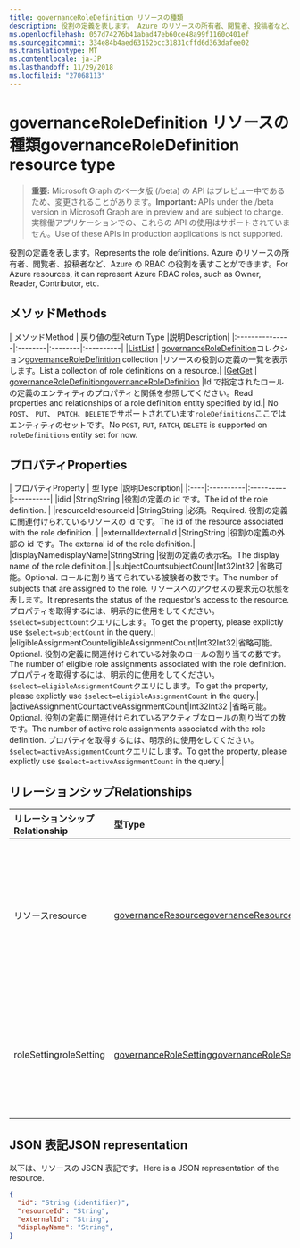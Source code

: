 ```yaml
---
title: governanceRoleDefinition リソースの種類
description: 役割の定義を表します。 Azure のリソースの所有者、閲覧者、投稿者など、Azure の RBAC の役割を表すことができます。
ms.openlocfilehash: 057d74276b41abad47eb60ce48a99f1160c401ef
ms.sourcegitcommit: 334e84b4aed63162bcc31831cffd6d363dafee02
ms.translationtype: MT
ms.contentlocale: ja-JP
ms.lasthandoff: 11/29/2018
ms.locfileid: "27068113"
---
```

# <a name="governanceroledefinition-resource-type"></a><span data-ttu-id="0cd6b-104">governanceRoleDefinition リソースの種類</span><span class="sxs-lookup"><span data-stu-id="0cd6b-104">governanceRoleDefinition resource type</span></span>

> <span data-ttu-id="0cd6b-105">**重要:** Microsoft Graph のベータ版 (/beta) の API はプレビュー中であるため、変更されることがあります。</span><span class="sxs-lookup"><span data-stu-id="0cd6b-105">**Important:** APIs under the /beta version in Microsoft Graph are in preview and are subject to change.</span></span> <span data-ttu-id="0cd6b-106">実稼働アプリケーションでの、これらの API の使用はサポートされていません。</span><span class="sxs-lookup"><span data-stu-id="0cd6b-106">Use of these APIs in production applications is not supported.</span></span> 


<span data-ttu-id="0cd6b-107">役割の定義を表します。</span><span class="sxs-lookup"><span data-stu-id="0cd6b-107">Represents the role definitions.</span></span> <span data-ttu-id="0cd6b-108">Azure のリソースの所有者、閲覧者、投稿者など、Azure の RBAC の役割を表すことができます。</span><span class="sxs-lookup"><span data-stu-id="0cd6b-108">For Azure resources, it can represent Azure RBAC roles, such as Owner, Reader, Contributor, etc.</span></span>


## <a name="methods"></a><span data-ttu-id="0cd6b-109">メソッド</span><span class="sxs-lookup"><span data-stu-id="0cd6b-109">Methods</span></span>

| <span data-ttu-id="0cd6b-110">メソッド</span><span class="sxs-lookup"><span data-stu-id="0cd6b-110">Method</span></span>          | <span data-ttu-id="0cd6b-111">戻り値の型</span><span class="sxs-lookup"><span data-stu-id="0cd6b-111">Return Type</span></span> |<span data-ttu-id="0cd6b-112">説明</span><span class="sxs-lookup"><span data-stu-id="0cd6b-112">Description</span></span>|
|:---------------|:--------|:--------|:----------|
|[<span data-ttu-id="0cd6b-113">List</span><span class="sxs-lookup"><span data-stu-id="0cd6b-113">List</span></span>](../api/governanceroledefinition-list.md) | <span data-ttu-id="0cd6b-114">[governanceRoleDefinition](../resources/governanceroledefinition.md)コレクション</span><span class="sxs-lookup"><span data-stu-id="0cd6b-114">[governanceRoleDefinition](../resources/governanceroledefinition.md) collection</span></span> |<span data-ttu-id="0cd6b-115">リソースの役割の定義の一覧を表示します。</span><span class="sxs-lookup"><span data-stu-id="0cd6b-115">List a collection of role definitions on a resource.</span></span>|
|[<span data-ttu-id="0cd6b-116">Get</span><span class="sxs-lookup"><span data-stu-id="0cd6b-116">Get</span></span>](../api/governanceroledefinition-get.md) | [<span data-ttu-id="0cd6b-117">governanceRoleDefinition</span><span class="sxs-lookup"><span data-stu-id="0cd6b-117">governanceRoleDefinition</span></span>](../resources/governanceroledefinition.md) |<span data-ttu-id="0cd6b-118">Id で指定されたロールの定義のエンティティのプロパティと関係を参照してください。</span><span class="sxs-lookup"><span data-stu-id="0cd6b-118">Read properties and relationships of a role definition entity specified by id.</span></span>|
<span data-ttu-id="0cd6b-119">No `POST`、 `PUT`、 `PATCH`、`DELETE`でサポートされています`roleDefinitions`ここではエンティティのセットです。</span><span class="sxs-lookup"><span data-stu-id="0cd6b-119">No `POST`, `PUT`, `PATCH`, `DELETE` is supported on `roleDefinitions` entity set for now.</span></span>
## <a name="properties"></a><span data-ttu-id="0cd6b-120">プロパティ</span><span class="sxs-lookup"><span data-stu-id="0cd6b-120">Properties</span></span>
| <span data-ttu-id="0cd6b-121">プロパティ</span><span class="sxs-lookup"><span data-stu-id="0cd6b-121">Property</span></span>  | <span data-ttu-id="0cd6b-122">型</span><span class="sxs-lookup"><span data-stu-id="0cd6b-122">Type</span></span>      |<span data-ttu-id="0cd6b-123">説明</span><span class="sxs-lookup"><span data-stu-id="0cd6b-123">Description</span></span>|
|:----|:----------|:----------|:----------|
|<span data-ttu-id="0cd6b-124">id</span><span class="sxs-lookup"><span data-stu-id="0cd6b-124">id</span></span>         |<span data-ttu-id="0cd6b-125">String</span><span class="sxs-lookup"><span data-stu-id="0cd6b-125">String</span></span>     |<span data-ttu-id="0cd6b-126">役割の定義の id です。</span><span class="sxs-lookup"><span data-stu-id="0cd6b-126">The id of the role definition.</span></span> |
|<span data-ttu-id="0cd6b-127">resourceId</span><span class="sxs-lookup"><span data-stu-id="0cd6b-127">resourceId</span></span> |<span data-ttu-id="0cd6b-128">String</span><span class="sxs-lookup"><span data-stu-id="0cd6b-128">String</span></span>     |<span data-ttu-id="0cd6b-129">必須。</span><span class="sxs-lookup"><span data-stu-id="0cd6b-129">Required.</span></span> <span data-ttu-id="0cd6b-130">役割の定義に関連付けられているリソースの id です。</span><span class="sxs-lookup"><span data-stu-id="0cd6b-130">The id of the resource associated with the role definition.</span></span> |
|<span data-ttu-id="0cd6b-131">externalId</span><span class="sxs-lookup"><span data-stu-id="0cd6b-131">externalId</span></span>   |<span data-ttu-id="0cd6b-132">String</span><span class="sxs-lookup"><span data-stu-id="0cd6b-132">String</span></span>     |<span data-ttu-id="0cd6b-133">役割の定義の外部の id です。</span><span class="sxs-lookup"><span data-stu-id="0cd6b-133">The external id of the role definition.</span></span>|
|<span data-ttu-id="0cd6b-134">displayName</span><span class="sxs-lookup"><span data-stu-id="0cd6b-134">displayName</span></span>|<span data-ttu-id="0cd6b-135">String</span><span class="sxs-lookup"><span data-stu-id="0cd6b-135">String</span></span>     |<span data-ttu-id="0cd6b-136">役割の定義の表示名。</span><span class="sxs-lookup"><span data-stu-id="0cd6b-136">The display name of the role definition.</span></span>|
|<span data-ttu-id="0cd6b-137">subjectCount</span><span class="sxs-lookup"><span data-stu-id="0cd6b-137">subjectCount</span></span>|<span data-ttu-id="0cd6b-138">Int32</span><span class="sxs-lookup"><span data-stu-id="0cd6b-138">Int32</span></span>     |<span data-ttu-id="0cd6b-139">省略可能。</span><span class="sxs-lookup"><span data-stu-id="0cd6b-139">Optional.</span></span> <span data-ttu-id="0cd6b-140">ロールに割り当てられている被験者の数です。</span><span class="sxs-lookup"><span data-stu-id="0cd6b-140">The number of subjects that are assigned to the role.</span></span> <span data-ttu-id="0cd6b-141">リソースへのアクセスの要求元の状態を表します。</span><span class="sxs-lookup"><span data-stu-id="0cd6b-141">It represents the status of the requestor's access to the resource.</span></span> <span data-ttu-id="0cd6b-142">プロパティを取得するには、明示的に使用をしてください。`$select=subjectCount`クエリにします。</span><span class="sxs-lookup"><span data-stu-id="0cd6b-142">To get the property, please explictly use `$select=subjectCount` in the query.</span></span>|
|<span data-ttu-id="0cd6b-143">eligibleAssignmentCount</span><span class="sxs-lookup"><span data-stu-id="0cd6b-143">eligibleAssignmentCount</span></span>|<span data-ttu-id="0cd6b-144">Int32</span><span class="sxs-lookup"><span data-stu-id="0cd6b-144">Int32</span></span>|<span data-ttu-id="0cd6b-145">省略可能。</span><span class="sxs-lookup"><span data-stu-id="0cd6b-145">Optional.</span></span> <span data-ttu-id="0cd6b-146">役割の定義に関連付けられている対象のロールの割り当ての数です。</span><span class="sxs-lookup"><span data-stu-id="0cd6b-146">The number of eligible role assignments associated with the role definition.</span></span> <span data-ttu-id="0cd6b-147">プロパティを取得するには、明示的に使用をしてください。`$select=eligibleAssignmentCount`クエリにします。</span><span class="sxs-lookup"><span data-stu-id="0cd6b-147">To get the property, please explictly use `$select=eligibleAssignmentCount` in the query.</span></span>|
|<span data-ttu-id="0cd6b-148">activeAssignmentCount</span><span class="sxs-lookup"><span data-stu-id="0cd6b-148">activeAssignmentCount</span></span>|<span data-ttu-id="0cd6b-149">Int32</span><span class="sxs-lookup"><span data-stu-id="0cd6b-149">Int32</span></span>    |<span data-ttu-id="0cd6b-150">省略可能。</span><span class="sxs-lookup"><span data-stu-id="0cd6b-150">Optional.</span></span> <span data-ttu-id="0cd6b-151">役割の定義に関連付けられているアクティブなロールの割り当ての数です。</span><span class="sxs-lookup"><span data-stu-id="0cd6b-151">The number of active role assignments associated with the role definition.</span></span>  <span data-ttu-id="0cd6b-152">プロパティを取得するには、明示的に使用をしてください。`$select=activeAssignmentCount`クエリにします。</span><span class="sxs-lookup"><span data-stu-id="0cd6b-152">To get the property, please explictly use `$select=activeAssignmentCount` in the query.</span></span>|


## <a name="relationships"></a><span data-ttu-id="0cd6b-153">リレーションシップ</span><span class="sxs-lookup"><span data-stu-id="0cd6b-153">Relationships</span></span>
| <span data-ttu-id="0cd6b-154">リレーションシップ</span><span class="sxs-lookup"><span data-stu-id="0cd6b-154">Relationship</span></span> | <span data-ttu-id="0cd6b-155">型</span><span class="sxs-lookup"><span data-stu-id="0cd6b-155">Type</span></span>   |<span data-ttu-id="0cd6b-156">説明</span><span class="sxs-lookup"><span data-stu-id="0cd6b-156">Description</span></span>|
|:---------------|:--------|:----------|
|<span data-ttu-id="0cd6b-157">リソース</span><span class="sxs-lookup"><span data-stu-id="0cd6b-157">resource</span></span>|[<span data-ttu-id="0cd6b-158">governanceResource</span><span class="sxs-lookup"><span data-stu-id="0cd6b-158">governanceResource</span></span>](../resources/governanceresource.md)|<span data-ttu-id="0cd6b-159">読み取り専用。</span><span class="sxs-lookup"><span data-stu-id="0cd6b-159">Read-only.</span></span> <span data-ttu-id="0cd6b-160">役割の定義に関連付けられているリソースです。</span><span class="sxs-lookup"><span data-stu-id="0cd6b-160">The associated resource for the role definition.</span></span>|
|<span data-ttu-id="0cd6b-161">roleSetting</span><span class="sxs-lookup"><span data-stu-id="0cd6b-161">roleSetting</span></span>|[<span data-ttu-id="0cd6b-162">governanceRoleSetting</span><span class="sxs-lookup"><span data-stu-id="0cd6b-162">governanceRoleSetting</span></span>](../resources/governancerolesetting.md)|<span data-ttu-id="0cd6b-163">役割の定義に関連付けられている役割の設定をします。</span><span class="sxs-lookup"><span data-stu-id="0cd6b-163">The associated role setting for the role definition.</span></span>|

## <a name="json-representation"></a><span data-ttu-id="0cd6b-164">JSON 表記</span><span class="sxs-lookup"><span data-stu-id="0cd6b-164">JSON representation</span></span>

<span data-ttu-id="0cd6b-165">以下は、リソースの JSON 表記です。</span><span class="sxs-lookup"><span data-stu-id="0cd6b-165">Here is a JSON representation of the resource.</span></span>

<!-- {
  "blockType": "resource",
  "optionalProperties": [

  ],
  "@odata.type": "microsoft.graph.governanceRoleDefinition"
}-->

```json
{
  "id": "String (identifier)",
  "resourceId": "String",
  "externalId": "String",
  "displayName": "String",
}

```

<!-- uuid: 8fcb5dbc-d5aa-4681-8e31-b001d5168d79
2015-10-25 14:57:30 UTC -->
<!-- {
  "type": "#page.annotation",
  "description": "governanceRoleDefinition",
  "keywords": "",
  "section": "documentation",
  "tocPath": ""
}-->
